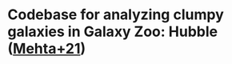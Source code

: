 # Codebase for analyzing clumpy galaxies in Galaxy Zoo: Hubble ([Mehta+21](https://ui.adsabs.harvard.edu/abs/2021ApJ...912...49M))
